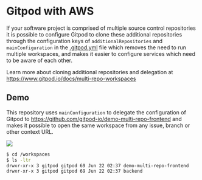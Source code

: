 # Gitpod with AWS

If your software project is comprised of multiple source control repositories it is possible to configure Gitpod to clone these additional repositories through the configuration keys of `additionalRepositories` and `mainConfiguration` in the [.gitpod.yml](https://www.gitpod.io/docs/references/gitpod-yml) file which removes the need to run multiple workspaces, and makes it easier to configure services which need to be aware of each other.

Learn more about cloning additional repositories and delegation at https://www.gitpod.io/docs/multi-repo-workspaces

## Demo

This repository uses `mainConfiguration` to delegate the configuration of Gitpod to https://github.com/gitpod-io/demo-multi-repo-frontend and makes it possible to open the same workspace from any issue, branch or other context URL.

<a href="https://gitpod.io/#https://github.com/gitpod-io/demo-gitpod-with-aws"><img src="https://gitpod-staging.com/button/open-in-gitpod.svg"/></a>

```bash
$ cd /workspaces
$ ls -ltr
drwxr-xr-x 3 gitpod gitpod 69 Jun 22 02:37 demo-multi-repo-frontend
drwxr-xr-x 3 gitpod gitpod 69 Jun 22 02:37 backend
```
